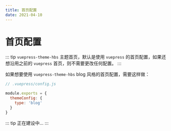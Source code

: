 ```yaml
---
title: 首页配置
date: 2021-04-10
---
```


# 首页配置

::: tip
`vuepress-theme-hbs` 主题首页，默认是使用 `vuepress` 的首页配置，如果还想沿用之前的 `vuepress` 首页，则不需要更改任何配置。
:::

如果想要使用 `vuepress-theme-hbs` blog 风格的首页配置，需要这样做：

``` js
// .vuepress/config.js

module.exports = {
  themeConfig: {
    type: 'blog'
  }
}
```

::: tip
正在建设中...
:::
